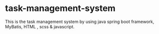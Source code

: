 # task-management-system
This is the task management system by using java spring boot framework, MyBatis, HTML , scss &amp; javascript.
